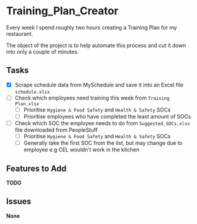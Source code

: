 # Training_Plan_Creator

Every week I spend roughly two hours creating a Training Plan for my restaurant.

The object of the project is to help automate this process and cut it down into only a couple of minutes.

## Tasks

- [x] Scrape schedule data from MySchedule and save it into an Excel file `schedule.xlsx`
- [ ] Check which employees need training this week from `Training Plan.xlsx`
    - [ ] Prioritise `Hygiene & Food Safety` and `Health & Safety` SOCs
    - [ ] Prioritise employees who have completed the least amount of SOCs
- [ ] Check which SOC the employee needs to do from `Suggested_SOCs.xlsx` file downloaded from PeopleStuff
    - [ ] Prioritise `Hygiene & Food Safety` and `Health & Safety` SOCs
    - [ ] Generally take the first SOC from the list, but may change due to employee e.g CEL wouldn't work in the kitchen

## Features to Add

**TODO**

## Issues

**None**